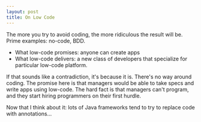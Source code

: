 ```yaml
---
layout: post
title: On Low Code
---
```


The more you try to avoid coding, the more ridiculous the result will be. Prime examples: no-code, BDD.

* What low-code promises: anyone can create apps
* What low-code delivers: a new class of developers that specialize for particular low-code platform.

If that sounds like a contradiction, it's because it is. There's no way around coding. The promise
here is that managers would be able to take specs and write apps using low-code.
The hard fact is that managers can't program, and they start hiring programmers on their first
hurdle.

Now that I think about it: lots of Java frameworks tend to try to replace code with annotations...
